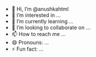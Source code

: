 - 👋 Hi, I’m @anushkahtml
- 👀 I’m interested in ...
- 🌱 I’m currently learning ...
- 💞️ I’m looking to collaborate on ...
- 📫 How to reach me ...
- 😄 Pronouns: ...
- ⚡ Fun fact: ...

<!---
anushkahtml/anushkahtml is a ✨ special ✨ repository because its `README.md` (this file) appears on your GitHub profile.
You can click the Preview link to take a look at your changes.
--->
